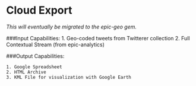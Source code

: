 Cloud Export
=====================

_This will eventually be migrated to the epic-geo gem._




###Input Capabilities:
	1. Geo-coded tweets from Twitterer collection
	2. Full Contextual Stream (from epic-analytics)

###Output Capabilities:

	1. Google Spreadsheet
	2. HTML Archive
	3. KML File for visualization with Google Earth
